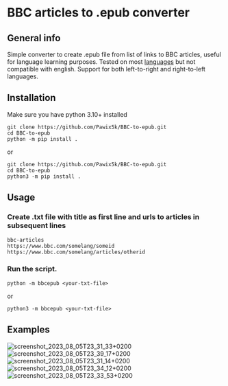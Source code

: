 # BBC articles to .epub converter

## General info
Simple converter to create .epub file from list of links to BBC articles, useful for language learning purposes.
Tested on most [languages](https://www.bbc.co.uk/ws/languages) but not compatible with english.
Support for both left-to-right and right-to-left languages.

## Installation
Make sure you have python 3.10+ installed

```
git clone https://github.com/Pawix5k/BBC-to-epub.git
cd BBC-to-epub
python -m pip install .
```
or
```
git clone https://github.com/Pawix5k/BBC-to-epub.git
cd BBC-to-epub
python3 -m pip install .
```

## Usage

### Create .txt file with title as first line and urls to articles in subsequent lines

```
bbc-articles
https://www.bbc.com/somelang/someid
https://www.bbc.com/somelang/articles/otherid
```

### Run the script.
```
python -m bbcepub <your-txt-file>
```
or
```
python3 -m bbcepub <your-txt-file>
```

## Examples
![screenshot_2023_08_05T23_31_33+0200](https://github.com/Pawix5k/BBC-to-epub/assets/35242389/5a20dd03-dee6-4879-a443-3d57bc5ccf09)
![screenshot_2023_08_05T23_39_17+0200](https://github.com/Pawix5k/BBC-to-epub/assets/35242389/be875d3c-d1dd-4975-b75a-8c8f7cbe3b99)
![screenshot_2023_08_05T23_31_14+0200](https://github.com/Pawix5k/BBC-to-epub/assets/35242389/1b05f460-f469-4b1d-95aa-96de88d75908)
![screenshot_2023_08_05T23_34_12+0200](https://github.com/Pawix5k/BBC-to-epub/assets/35242389/03d186cd-eb34-46e9-8218-5ed3c6481de5)
![screenshot_2023_08_05T23_33_53+0200](https://github.com/Pawix5k/BBC-to-epub/assets/35242389/540e97cb-21e9-4d30-9050-a4a7653832c7)
